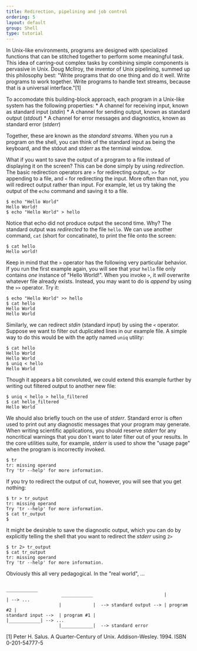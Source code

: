 ```yaml
---
title: Redirection, pipelining and job control
ordering: 5
layout: default
group: Shell
type: tutorial
---
```


In Unix-like environments, programs are designed with specialized functions that can be stitched together to perform some meaningful task. This idea of carring-out complex tasks by combining simple components is pervasive in Unix. Doug McIlroy, the inventor of Unix pipelining, summed up this philosophy best: "Write programs that do one thing and do it well. Write programs to work together. Write programs to handle text streams, because that is a universal interface."[1]

To accomodate this building-block approach, each program in a Unix-like system has the following properties:
    * A channel for receiving input, known as standard input (*stdin*)
    * A channel for sending output, known as standard output (*stdout*)
    * A channel for error messages and diagnostics, known as standard error (*stderr*)

Together, these are known as the *standard streams*. When you run a program on the shell, you can think of the standard input as being the keyboard, and the stdout and stderr as the terminal window.

What if you want to save the output of a program to a file instead of displaying it on the screen? This can be done simply by using *redirection*. The basic redirection operators are `>` for redirecting output, `>>` for appending to a file, and `<` for redirecting the input. More often than not, you will redirect output rather than input. For example, let us try taking the output of the `echo` command and saving it to a file.

```console
$ echo "Hello World"
Hello World!
$ echo "Hello World" > hello
```

Notice that echo did not produce output the second time. Why? The standard output was _redirected_ to the file `hello`. We can use another command, `cat` (short for concatinate), to print the file onto the screen:

```console
$ cat hello
Hello world!
```

Keep in mind that the `>` operator has the following very particular behavior. If you run the first example again, you will see that your `hello` file only contains *one* instance of "Hello World!". When you invoke `>`, it _will_ overwrite whatever file already exists. Instead, you may want to do is *append* by using the `>>` operator. Try it:

```console
$ echo "Hello World" >> hello
$ cat hello
Hello World
Hello World
```

Similarly, we can redirect _stdin_ (standard input) by using the `<` operator. Suppose we want to filter out duplicated lines in our example file. A simple way to do this would be with the aptly named `uniq` utility:

```console
$ cat hello
Hello World
Hello World
$ uniq < hello
Hello World
```

Though it appears a bit convoluted, we could extend this example further by writing out filtered output to another new file:
```console
$ uniq < hello > hello_filtered
$ cat hello_filtered
Hello World
```

We should also briefly touch on the use of _stderr_. Standard error is often used to print out any diagnostic messages that your program may generate. When writing scientific applications, you should reserve _stderr_ for any noncritical warnings that you don`t want to later filter out of your results. In the core utilities suite, for example, _stderr_ is used to show the "usage page" when the program is incorrectly invoked.

```console
$ tr
tr: missing operand
Try 'tr --help' for more information.
```

If you try to redirect the output of cut, however, you will see that you get nothing:

```console
$ tr > tr_output
tr: missing operand
Try 'tr --help' for more information.
$ cat tr_output
$
```

It might be desirable to save the diagnostic output, which you can do by explicitly telling the shell that you want to redirect the _stderr_ using `2>`

```console
$ tr 2> tr_output
$ cat tr_output
tr: missing operand
Try 'tr --help' for more information.
```

Obviously this all very pedagogical. In the "real world", ...




```console
                                                             ____________
                     ____________                           |            | --> ...
                    |            |  --> standard output --> | program #2 |
standard input -->  | program #1 |                          |____________| --> ...
                    |____________|  --> standard error
```



[1] Peter H. Salus. A Quarter-Century of Unix. Addison-Wesley. 1994. ISBN 0-201-54777-5
